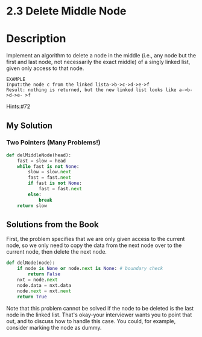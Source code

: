 # 2.3 Delete Middle Node

# Description

Implement an algorithm to delete a node in the middle (i.e., any node but the first and last node, not necessarily the exact middle) of a singly linked list, given only access to that node.

```
EXAMPLE
Input:the node c from the linked lista->b->c->d->e->f
Result: nothing is returned, but the new linked list looks like a->b->d->e- >f
```

Hints:#72



## My Solution

### Two Pointers (Many Problems!)

```python
def delMiddleNode(head):
	fast = slow = head
    while fast is not None:
        slow = slow.next
        fast = fast.next
        if fast is not None:
            fast = fast.next
        else:
            break
    return slow
```





## Solutions from the Book

First, the problem specifies that we are only given access to the current node, so we only need to copy the data from the next node over to the current node, then delete the next node.

```python
def delNode(node):
    if node is None or node.next is None: # boundary check
        return False
    nxt = node.next
    node.data = nxt.data
    node.next = nxt.next
    return True
```

Note that this problem cannot be solved if the node to be deleted is the last node in the linked list. That's okay-your interviewer wants you to point that out, and to discuss how to handle this case. You could, for example, consider marking the node as dummy.